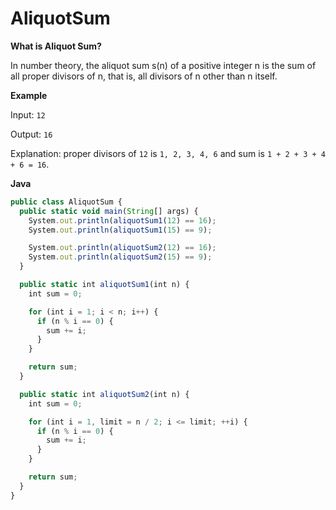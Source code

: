 # AliquotSum

**What is Aliquot Sum?**

In number theory, the aliquot sum s(n) of a positive integer n is the sum of all proper divisors of n, that is, all divisors of n other than n itself.

**Example**

Input: `12`

Output: `16`

Explanation: proper divisors of `12` is `1, 2, 3, 4, 6` and sum is `1 + 2 + 3 + 4 + 6 = 16`.

**Java**

```js
public class AliquotSum {
  public static void main(String[] args) {
    System.out.println(aliquotSum1(12) == 16);
    System.out.println(aliquotSum1(15) == 9);

    System.out.println(aliquotSum2(12) == 16);
    System.out.println(aliquotSum2(15) == 9);
  }

  public static int aliquotSum1(int n) {
    int sum = 0; 

    for (int i = 1; i < n; i++) {
      if (n % i == 0) {
        sum += i;
      }
    }

    return sum;
  }

  public static int aliquotSum2(int n) {
    int sum = 0;

    for (int i = 1, limit = n / 2; i <= limit; ++i) {
      if (n % i == 0) {
        sum += i;
      }
    }

    return sum;
  }
}
```
